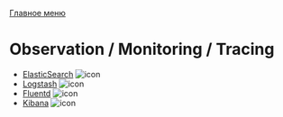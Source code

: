 [Главное меню](../README.md)

# Observation / Monitoring / Tracing

+ [ElasticSearch](../empty.md) ![icon][done]
+ [Logstash](../empty.md) ![icon][done]
+ [Fluentd](../empty.md) ![icon][done]
+ [Kibana](../empty.md) ![icon][done]

[done]:../done.png
